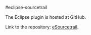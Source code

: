 #eclipse-sourcetrail

The Eclipse plugin is hosted at GitHub.

Link to the repository: [eSourcetrail](https://github.com/CoatiSoftware/eSourcetrail).
